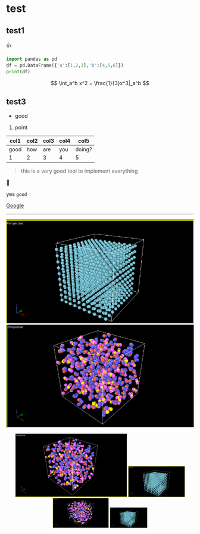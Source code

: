 # test

## test1

👍

```python
import pandas as pd 
df = pd.DataFrame({'a':[1,2,3],'b':[4,5,6]})  
print(df)
```

$$
\int_a^b x^2 = \frac{1}{3}x^3|_a^b
$$

## test3

- good

1. point


| col1 | col2 | col3 | col4 | col5   |
| ------ | ------ | ------ | ------ | -------- |
| good | how  | are  | you  | doing? |
| 1    | 2    | 3    | 4    | 5      |

> this is a very good tool to implement everything

👀️

yes `good`

[Google](https://www.google.com/)

---

![local image](../images/test.png)
![new_image](../images/new.png)



<div align=center>
<img src="../images/new.png" width = 300 height = 170>
<img src="../images/test.png" width=30%> 
</div>


<div align=center>
<img src="../images/new.png" width = 150 height = 80>
<img src="../images/test.png" width=20%> 
</div>
